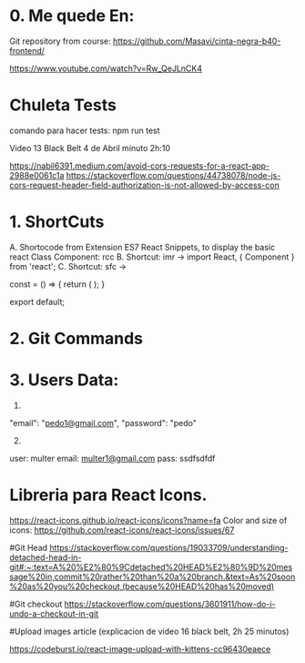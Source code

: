 # 0. Me quede En:

Git repository from course:
https://github.com/Masavi/cinta-negra-b40-frontend/


https://www.youtube.com/watch?v=Rw_QeJLnCK4

# Chuleta Tests
comando para hacer tests: npm run test


Video 13  Black Belt 4 de Abril
minuto 2h:10

https://nabil6391.medium.com/avoid-cors-requests-for-a-react-app-2988e0061c1a
https://stackoverflow.com/questions/44738078/node-js-cors-request-header-field-authorization-is-not-allowed-by-access-con


# 1. ShortCuts

A. Shortocode from Extension ES7 React Snippets, to display the basic react Class Component: rcc
B. Shortcut: imr  -> import React, { Component } from 'react'; 
C. Shortcut: sfc ->

const  = () => {
    return (  );
}
 
export default;


# 2. Git Commands


# 3. Users Data:

1.
 "email": "pedo1@gmail.com",
    "password": "pedo"

2.
user: multer
email: multer1@gmail.com
pass: ssdfsdfdf

# Libreria para React Icons.

https://react-icons.github.io/react-icons/icons?name=fa
Color and size of icons: https://github.com/react-icons/react-icons/issues/67

#Git Head
https://stackoverflow.com/questions/19033709/understanding-detached-head-in-git#:~:text=A%20%E2%80%9Cdetached%20HEAD%E2%80%9D%20message%20in,commit%20rather%20than%20a%20branch.&text=As%20soon%20as%20you%20checkout,(because%20HEAD%20has%20moved)

#Git checkout
https://stackoverflow.com/questions/3601911/how-do-i-undo-a-checkout-in-git

#Upload images article  (explicacion de video 16 black belt, 2h 25 minutos)

https://codeburst.io/react-image-upload-with-kittens-cc96430eaece

